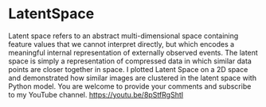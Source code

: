 # LatentSpace
Latent space refers to an abstract multi-dimensional space containing feature values that we cannot interpret directly, but which encodes a meaningful internal representation of externally observed events. The latent space is simply a representation of compressed data in which similar data points are closer together in space. I plotted Latent Space on a 2D space and demonstrated how similar images are clustered in the latent space with Python model. You are welcome to provide your comments and subscribe to my YouTube channel.  https://youtu.be/8pStfRgShtI
